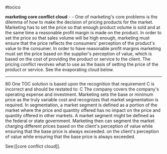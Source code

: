 #tocico

<b>marketing core conflict cloud</b> -  - One of marketing's core problems is the dilemma of how to make the decision of pricing products for the market.  Marketing has to set the price so that enough product volume is sold and at the same time a reasonable profit margin is made on the product.  In order to set the price so that sales volume will be high enough, marketing must ensure that the price reflects the consumers' perception of the product's value to the consumer.  In order to have reasonable profit margins marketing must set the price based on the supplier's perception of value, which is based on the cost of providing the product or service to the client.  The pricing conflict revolves what to use as the basis of setting the price of the product or service.  See the evaporating cloud below.

<hr/>
80 
One TOC solution is based upon the recognition that requirement C is incorrect and should be restated to:  C The company covers the company's operating expense and investment.  Marketing sets the base  or minimum price as the truly variable cost and recognizes that market segmentation is required.  In segmentation, a market segment is defined as a portion of the market where the price and quantity offered has no impact on the price and quantity offered in other markets.  A market segment might be defined as the federal or state government.  Marketing then can segment the market charging different prices based on the client's perception of value while ensuring that the base price is always exceeded. on the client's perception of value while ensuring that the base price is always exceeded. 



See:[[core conflict cloud]].
